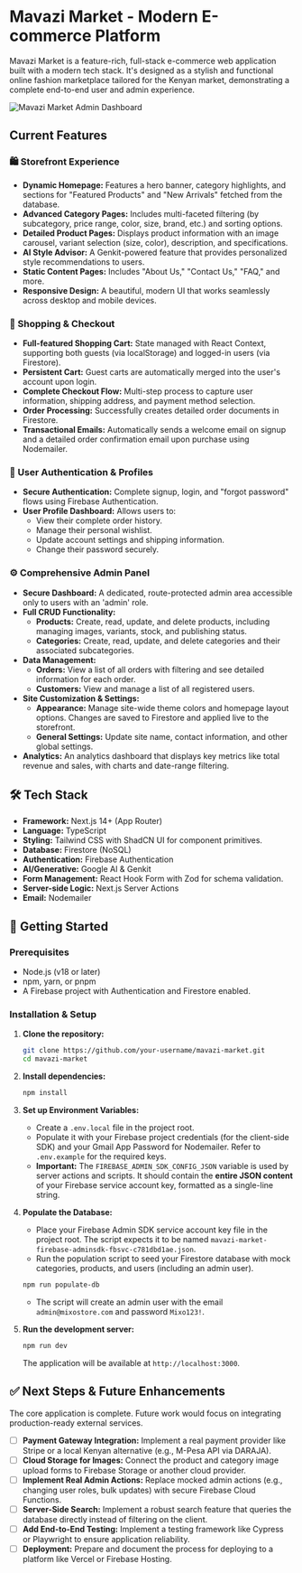 # Mavazi Market - Modern E-commerce Platform

Mavazi Market is a feature-rich, full-stack e-commerce web application built with a modern tech stack. It's designed as a stylish and functional online fashion marketplace tailored for the Kenyan market, demonstrating a complete end-to-end user and admin experience.

![Mavazi Market Admin Dashboard](https://raw.githubusercontent.com/Mavazi-Market/mavazi-market-images/main/admin-dashboard.png)

## Current Features

### 🛍️ Storefront Experience
- **Dynamic Homepage:** Features a hero banner, category highlights, and sections for "Featured Products" and "New Arrivals" fetched from the database.
- **Advanced Category Pages:** Includes multi-faceted filtering (by subcategory, price range, color, size, brand, etc.) and sorting options.
- **Detailed Product Pages:** Displays product information with an image carousel, variant selection (size, color), description, and specifications.
- **AI Style Advisor:** A Genkit-powered feature that provides personalized style recommendations to users.
- **Static Content Pages:** Includes "About Us," "Contact Us," "FAQ," and more.
- **Responsive Design:** A beautiful, modern UI that works seamlessly across desktop and mobile devices.

### 🛒 Shopping & Checkout
- **Full-featured Shopping Cart:** State managed with React Context, supporting both guests (via localStorage) and logged-in users (via Firestore).
- **Persistent Cart:** Guest carts are automatically merged into the user's account upon login.
- **Complete Checkout Flow:** Multi-step process to capture user information, shipping address, and payment method selection.
- **Order Processing:** Successfully creates detailed order documents in Firestore.
- **Transactional Emails:** Automatically sends a welcome email on signup and a detailed order confirmation email upon purchase using Nodemailer.

### 👤 User Authentication & Profiles
- **Secure Authentication:** Complete signup, login, and "forgot password" flows using Firebase Authentication.
- **User Profile Dashboard:** Allows users to:
  - View their complete order history.
  - Manage their personal wishlist.
  - Update account settings and shipping information.
  - Change their password securely.

### ⚙️ Comprehensive Admin Panel
- **Secure Dashboard:** A dedicated, route-protected admin area accessible only to users with an 'admin' role.
- **Full CRUD Functionality:**
  - **Products:** Create, read, update, and delete products, including managing images, variants, stock, and publishing status.
  - **Categories:** Create, read, update, and delete categories and their associated subcategories.
- **Data Management:**
  - **Orders:** View a list of all orders with filtering and see detailed information for each order.
  - **Customers:** View and manage a list of all registered users.
- **Site Customization & Settings:**
  - **Appearance:** Manage site-wide theme colors and homepage layout options. Changes are saved to Firestore and applied live to the storefront.
  - **General Settings:** Update site name, contact information, and other global settings.
- **Analytics:** An analytics dashboard that displays key metrics like total revenue and sales, with charts and date-range filtering.

## 🛠️ Tech Stack
- **Framework:** Next.js 14+ (App Router)
- **Language:** TypeScript
- **Styling:** Tailwind CSS with ShadCN UI for component primitives.
- **Database:** Firestore (NoSQL)
- **Authentication:** Firebase Authentication
- **AI/Generative:** Google AI & Genkit
- **Form Management:** React Hook Form with Zod for schema validation.
- **Server-side Logic:** Next.js Server Actions
- **Email:** Nodemailer

## 🚀 Getting Started

### Prerequisites
- Node.js (v18 or later)
- npm, yarn, or pnpm
- A Firebase project with Authentication and Firestore enabled.

### Installation & Setup

1.  **Clone the repository:**
    ```bash
    git clone https://github.com/your-username/mavazi-market.git
    cd mavazi-market
    ```

2.  **Install dependencies:**
    ```bash
    npm install
    ```

3.  **Set up Environment Variables:**
    - Create a `.env.local` file in the project root.
    - Populate it with your Firebase project credentials (for the client-side SDK) and your Gmail App Password for Nodemailer. Refer to `.env.example` for the required keys.
    - **Important:** The `FIREBASE_ADMIN_SDK_CONFIG_JSON` variable is used by server actions and scripts. It should contain the **entire JSON content** of your Firebase service account key, formatted as a single-line string.

4.  **Populate the Database:**
    - Place your Firebase Admin SDK service account key file in the project root. The script expects it to be named `mavazi-market-firebase-adminsdk-fbsvc-c781dbd1ae.json`.
    - Run the population script to seed your Firestore database with mock categories, products, and users (including an admin user).
    ```bash
    npm run populate-db
    ```
    - The script will create an admin user with the email `admin@mixostore.com` and password `Mixo123!`.

5.  **Run the development server:**
    ```bash
    npm run dev
    ```
    The application will be available at `http://localhost:3000`.

## ✅ Next Steps & Future Enhancements

The core application is complete. Future work would focus on integrating production-ready external services.

-   [ ] **Payment Gateway Integration:** Implement a real payment provider like Stripe or a local Kenyan alternative (e.g., M-Pesa API via DARAJA).
-   [ ] **Cloud Storage for Images:** Connect the product and category image upload forms to Firebase Storage or another cloud provider.
-   [ ] **Implement Real Admin Actions:** Replace mocked admin actions (e.g., changing user roles, bulk updates) with secure Firebase Cloud Functions.
-   [ ] **Server-Side Search:** Implement a robust search feature that queries the database directly instead of filtering on the client.
-   [ ] **Add End-to-End Testing:** Implement a testing framework like Cypress or Playwright to ensure application reliability.
-   [ ] **Deployment:** Prepare and document the process for deploying to a platform like Vercel or Firebase Hosting.
